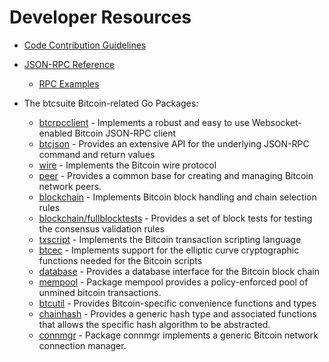 # Developer Resources

* [Code Contribution Guidelines](https://github.com/btcsuite/btcd/tree/master/docs/code_contribution_guidelines.md)

* [JSON-RPC Reference](https://github.com/btcsuite/btcd/tree/master/docs/json_rpc_api.md)
  * [RPC Examples](https://github.com/btcsuite/btcd/tree/master/docs/json_rpc_api.md#ExampleCode)

* The btcsuite Bitcoin-related Go Packages:
  * [btcrpcclient](https://github.com/btcsuite/btcd/tree/master/rpcclient) - Implements a
    robust and easy to use Websocket-enabled Bitcoin JSON-RPC client
  * [btcjson](https://github.com/btcsuite/btcd/tree/master/btcjson) - Provides an extensive API
    for the underlying JSON-RPC command and return values
  * [wire](https://github.com/btcsuite/btcd/tree/master/wire) - Implements the
    Bitcoin wire protocol
  * [peer](https://github.com/btcsuite/btcd/tree/master/peer) -
    Provides a common base for creating and managing Bitcoin network peers.
  * [blockchain](https://github.com/btcsuite/btcd/tree/master/blockchain) -
    Implements Bitcoin block handling and chain selection rules
  * [blockchain/fullblocktests](https://github.com/btcsuite/btcd/tree/master/blockchain/fullblocktests) -
    Provides a set of block tests for testing the consensus validation rules
  * [txscript](https://github.com/btcsuite/btcd/tree/master/txscript) -
    Implements the Bitcoin transaction scripting language
  * [btcec](https://github.com/btcsuite/btcd/tree/master/btcec) - Implements
    support for the elliptic curve cryptographic functions needed for the
    Bitcoin scripts
  * [database](https://github.com/btcsuite/btcd/tree/master/database) -
    Provides a database interface for the Bitcoin block chain
  * [mempool](https://github.com/btcsuite/btcd/tree/master/mempool) -
    Package mempool provides a policy-enforced pool of unmined bitcoin
    transactions.
  * [btcutil](https://github.com/martinboehm/btcutil) - Provides Bitcoin-specific
    convenience functions and types
  * [chainhash](https://github.com/btcsuite/btcd/tree/master/chaincfg/chainhash) -
    Provides a generic hash type and associated functions that allows the
    specific hash algorithm to be abstracted.
  * [connmgr](https://github.com/btcsuite/btcd/tree/master/connmgr) -
    Package connmgr implements a generic Bitcoin network connection manager.
